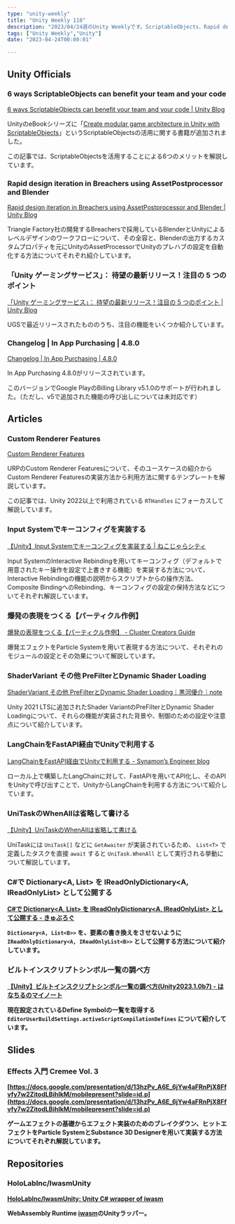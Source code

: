 ```yaml
---
type: "unity-weekly"
title: "Unity Weekly 118"
description: "2023/04/24週のUnity Weeklyです。ScriptableObjects、Rapid design iteration using AssetPostprocessor、UGS、In App Purchasing 4.8.0などについて取り上げています。"
tags: ["Unity Weekly","Unity"]
date: "2023-04-24T00:00:01"

---
```


## Unity Officials

### 6 ways ScriptableObjects can benefit your team and your code 

[6 ways ScriptableObjects can benefit your team and your code | Unity Blog](https://blog.unity.com/engine-platform/6-ways-scriptableobjects-can-benefit-your-team-and-your-code)

UnityのeBookシリーズに「[Create modular game architecture in Unity with ScriptableObjects](https://resources.unity.com/games/create-modular-game-architecture-with-scriptable-objects-ebook)」というScriptableObjectsの活用に関する書籍が追加されました。

この記事では、ScriptableObjectsを活用することによる6つのメリットを解説しています。

### Rapid design iteration in Breachers using AssetPostprocessor and Blender

[Rapid design iteration in Breachers using AssetPostprocessor and Blender | Unity Blog](https://blog.unity.com/games/rapid-design-iteration-in-breachers-using-assetpostprocessor-and-blender)

Triangle Factory社の開発するBreachersで採用しているBlenderとUnityによるレベルデザインのワークフローについて、その全容と、Blenderの出力するカスタムプロパティを元にUnityのAssetProcessorでUnityのプレハブの設定を自動化する方法についてそれぞれ紹介しています。


### 「Unity ゲーミングサービス」： 待望の最新リリース！注目の 5 つのポイント

[「Unity ゲーミングサービス」： 待望の最新リリース！注目の 5 つのポイント | Unity Blog](https://blog.unity.com/ja/engine-platform/unity-gaming-services-5-highlights-from-recent-releases)

UGSで最近リリースされたもののうち、注目の機能をいくつか紹介しています。

### Changelog | In App Purchasing | 4.8.0

[Changelog | In App Purchasing | 4.8.0](https://docs.unity3d.com/Packages/com.unity.purchasing@4.8/changelog/CHANGELOG.html)

 In App Purchasing 4.8.0がリリースされています。

このバージョンでGoogle PlayのBilling Library v5.1.0のサポートが行われました。（ただし、v5で追加された機能の呼び出しについては未対応です）


## Articles

### Custom Renderer Features

[Custom Renderer Features](https://t.co/aX4iIQVi14)

URPのCustom Renderer Featuresについて、そのユースケースの紹介からCustom Renderer Featuresの実装方法から利用方法に関するテンプレートを解説しています。

この記事では、Unity 2022以上で利用されている `RTHandles` にフォーカスして解説しています。


### Input Systemでキーコンフィグを実装する

[【Unity】Input Systemでキーコンフィグを実装する | ねこじゃらシティ](https://nekojara.city/unity-input-system-rebinding)

Input SystemのInteractive Rebindingを用いてキーコンフィグ（デフォルトで用意されたキー操作を設定で上書きする機能）を実装する方法について、Interactive Rebindingの機能の説明からスクリプトからの操作方法、Composite BindingへのRebinding、キーコンフィグの設定の保持方法などについてそれぞれ解説しています。


### 爆発の表現をつくる【パーティクル作例】

[爆発の表現をつくる【パーティクル作例】 - Cluster Creators Guide](https://creator.cluster.mu/2023/04/19/explosion_particle/)

爆発エフェクトをParticle Systemを用いて表現する方法について、それぞれのモジュールの設定とその効果について解説しています。


### ShaderVariant その他 PreFilterとDynamic Shader Loading

[ShaderVariant その他 PreFilterとDynamic Shader Loading｜黒河優介｜note](https://note.com/wotakuro/n/n4b593ba72561)

Unity 2021 LTSに追加されたShader VariantのPreFilterとDynamic Shader Loadingについて、それらの機能が実装された背景や、制御のための設定や注意点について紹介しています。


### LangChainをFastAPI経由でUnityで利用する

[LangChainをFastAPI経由でUnityで利用する - Synamon’s Engineer blog](https://synamon.hatenablog.com/entry/langchain_fastapi_unity)

ローカル上で構築したLangChainに対して、FastAPIを用いてAPI化し、そのAPIをUnityで呼び出すことで、UnityからLangChainを利用する方法について紹介しています。


### UniTaskのWhenAllは省略して書ける

[【Unity】UniTaskのWhenAllは省略して書ける](https://zenn.dev/nitudon/articles/37592ea996c78c)

UniTaskには `UniTask[]` などに `GetAwaiter` が実装されているため、 `List<T>` で定義したタスクを直接 `await` すると `UniTask.WhenAll` として実行される挙動について解説しています。


### C#で Dictionary<A, List<B>> を IReadOnlyDictionary<A, IReadOnlyList<B>> として公開する

[C#で Dictionary<A, List<B>> を IReadOnlyDictionary<A, IReadOnlyList<B>> として公開する - きゅぶろぐ](https://blog.kyubuns.dev/entry/2023/04/22/201156)

`Dictionary<A, List<B>>` を、要素の書き換えをさせないように `IReadOnlyDictionary<A, IReadOnlyList<B>>` として公開する方法について紹介しています。


### ビルトインスクリプトシンボル一覧の調べ方

[【Unity】ビルトインスクリプトシンボル一覧の調べ方(Unity2023.1.0b7) - はなちるのマイノート](https://www.hanachiru-blog.com/entry/2023/04/20/120000)

現在設定されているDefine Symbolの一覧を取得する `EditorUserBuildSettings.activeScriptCompilationDefines` について紹介しています。


## Slides

### Effects 入門 Cremee Vol. 3

[https://docs.google.com/presentation/d/13hzPv_A6E_6jYw4aFRnPjX8Ffvfy7w2ZitodLBihlkM/mobilepresent?slide=id.p](https://docs.google.com/presentation/d/13hzPv_A6E_6jYw4aFRnPjX8Ffvfy7w2ZitodLBihlkM/mobilepresent?slide=id.p)

ゲームエフェクトの基礎からエフェクト実装のためのブレイクダウン、ヒットエフェクトをParticle SystemとSubstance 3D Designerを用いて実装する方法についてそれぞれ解説しています。

## Repositories

### HoloLabInc/IwasmUnity

[HoloLabInc/IwasmUnity: Unity C# wrapper of iwasm](https://github.com/HoloLabInc/IwasmUnity)

WebAssembly Runtime [iwasm](https://github.com/bytecodealliance/wasm-micro-runtime)のUnityラッパー。